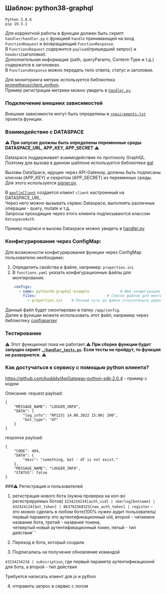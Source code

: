 ## Шаблон: python38-graphql

```
Python 3.8.6 
pip 19.3.1
```
Для корректной работы в функции должен быть скрипт `handler/handler.py` с функцией `handle` принимающей на вход `FunctionRequest` и возвращающий `FunctionResponse`.  
В `FunctionsRequest` содержится `payload`(пришедший запрос) и `headers`(заголовки).  
Дополнительная информация (path, queryParams, Content-Type и т.д.) содержатся в заголовках.  
В `FunctionsResponse` можно передать тело ответа, статус и заголовки.  

Для мониторинга метрик используется библиотека [prometheus/client_python](https://github.com/prometheus/client_python).  
Пример регистрации метрики можно увидеть в [`handler.py`](handlers/handler.py).

### Подключение внешних зависимостей
Внешние зависимости могут быть определены в [`requirements.txt`](./requirements.txt) проекта функции.

### Взаимодействие с DATASPACE
⚠️ **При запуске должны быть определены переменные среды DATASPACE_URL, APP_KEY, APP_SECRET** ⚠️

Dataspace поддерживает взаимодействие по протоколу GraphQL. Поэтому для вызова в данном шаблоне используется библиотека [gql](https://github.com/graphql-python/gql)

Вызовы DataSpace, идущие через API-Gateway, должны быть подписаны ключом (APP_KEY) и секретом (APP_SECRET) из переменных среды.  
Для этого используется [signer.py](handlers/apig_sdk/signer.py).  

В [`apolloClient`](handlers/handler.py) создается клиент `client` настроенный на DATASPACE_URL.  
Через него можно вызывать сервис Dataspace, выполнять различные операции - query, mutate и т.д.  
Запросы проходящие через этого клиента подписываются классом `DataspaceAuth`.

Пример подписи и вызова Dataspace можно увидеть в [handler.py](handlers/handler.py)

### Конфигурирование через ConfigMap:
Для возможности конфигурирования функции через ConfigMap пользователю необходимо:
1) Определить свойства в файле, например: `properties.ini`
2) В ```functions.yaml``` указать конфигурационные файлы для монтирования.
```yaml
    configs:
      - name: python38-graphql-example              # Имя конфигурации. В UI OSE ConfigMap будет называться <имя-функции>-cm-<имя конфигурации>
        files:                                # Список файлов для монтирования
          - properties.ini    # Полный путь до файла относительно директории с функцией
```
Данный файл будет смонтирован в папку `/app/config`.  
Далее в функции можете использовать этот файл, например через библиотеку [configparser](https://docs.python.org/3/library/configparser.html)

### Тестирование
⚠️ Этот функционал пока не работает
⚠️ **При сборке функции будет запущен скрипт [`./handler_tests.py`](./test_handler.py). Если тесты не пройдут, то функция не развернется.** ⚠️

### Как достучаться к сервису с помощью python клиента?
https://github.com/kudddy/ApiGateway-python-sdk-2.0.4 - пример с кодом

Описание:
request payload:
```
{
    "MESSAGE_NAME": "LOGGER_INFO",
    "DATA": {
        "log_info": "RP123| 14.08.2022 15:00| 200",
        "bot_type": "df"
    }
}

```
response payload:
```
{
    "CODE": 404,
    "DATA": {
        "desc": "something, bot - df is not exist."
    },
    "MESSAGE_NAME": "LOGGER_INFO",
    "STATUS": false
}
```

###⚠ Регистрация и пользователей

1. регистрация нового бота (нужна проверка на кол-во регистрируемых ботов)
```3234234234[auth_uid] | sberlog[botname] | 432424124[bot_token] | 863782568325[new_auth_token] | register``` - это можно сделать в любом боте(100% нужен аудит пользователь)
первый параметр это аутентификационный uid,  второй - читаемое название бота, третий - название токена,  
четвертый новый аутентификационный токен, пятый - тип действия```

2. Переход в бота, который создали


3. Подписались на получение обновление командой 

```43234234234 | subscription```, где первый параметр аутентификационнй для бота, а второй - тип действия

Требуется написать клиент для js и python

4. отправить запрос в сервис с логом
